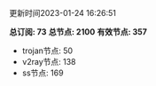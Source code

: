 更新时间2023-01-24 16:26:51

**总订阅: 73**
**总节点: 2100**
**有效节点: 357**
- trojan节点: 50
- v2ray节点: 138
- ss节点: 169
